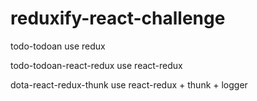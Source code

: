 # reduxify-react-challenge

todo-todoan
use redux

todo-todoan-react-redux
use react-redux

dota-react-redux-thunk
use react-redux + thunk + logger

